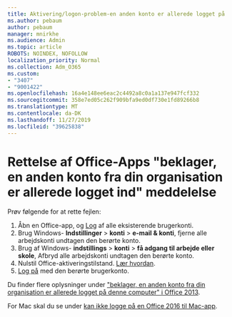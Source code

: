 ```yaml
---
title: Aktivering/logon-problem-en anden konto er allerede logget på
ms.author: pebaum
author: pebaum
manager: mnirkhe
ms.audience: Admin
ms.topic: article
ROBOTS: NOINDEX, NOFOLLOW
localization_priority: Normal
ms.collection: Adm_O365
ms.custom:
- "3407"
- "9001422"
ms.openlocfilehash: 16a4e148ee6eac2c4492a8c0a1a137e947fcf332
ms.sourcegitcommit: 358e7ed05c262f909bfa9ed0df730e1fd89266b8
ms.translationtype: MT
ms.contentlocale: da-DK
ms.lasthandoff: 11/27/2019
ms.locfileid: "39625838"
---
```

# <a name="fixing-the-office-apps-sorry-another-account-from-your-organization-is-already-signed-in-message"></a>Rettelse af Office-Apps "beklager, en anden konto fra din organisation er allerede logget ind" meddelelse

Prøv følgende for at rette fejlen:

1. Åbn en Office-app, og [Log](https://support.office.com/article/5a20dc11-47e9-4b6f-945d-478cb6d92071) af alle eksisterende brugerkonti.   
2. Brug Windows- **Indstillinger** > **konti** > **e-mail & konti**, fjerne alle arbejdskonti undtagen den berørte konto. 
3. Brug af Windows- **indstillings** > **konti** > **få adgang til arbejde eller skole**, Afbryd alle arbejdskonti undtagen den berørte konto. 
4. Nulstil Office-aktiveringstilstand. [Lær hvordan](https://docs.microsoft.com/office365/troubleshoot/activation/reset-office-365-proplus-activation-state
).
5. [Log på](https://support.office.com/article/628ea040-f265-49de-b986-be09c3ebf8a9) med den berørte brugerkonto. 

Du finder flere oplysninger under ["beklager, en anden konto fra din organisation er allerede logget på denne computer" i Office 2013](https://docs.microsoft.com/office/troubleshoot/error-messages/another-account-already-signed-in).

For Mac skal du se under [kan ikke logge på en Office 2016 til Mac-app](https://docs.microsoft.com/office365/troubleshoot/authentication/sign-in-to-office-2016-for-mac-fail).